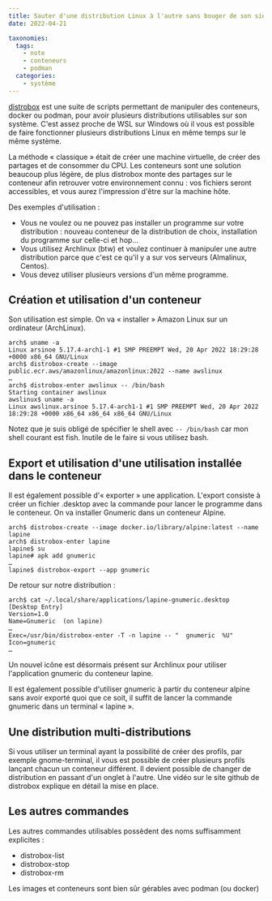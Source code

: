 ```yaml
---
title: Sauter d'une distribution Linux à l'autre sans bouger de son siège avec distrobox
date: 2022-04-21

taxonomies:
  tags:
    - note
    - conteneurs
    - podman
  categories:
    - système
---
```


[distrobox](https://github.com/89luca89/distrobox) est une suite de scripts permettant de manipuler des conteneurs, docker ou podman, pour avoir plusieurs distributions utilisables sur son système. C'est assez proche de WSL sur Windows où il vous est possible de faire fonctionner plusieurs distributions Linux en même temps sur le même système.

La méthode « classique » était de créer une machine virtuelle, de créer des partages et de consommer du CPU. Les conteneurs sont une solution beaucoup plus légère, de plus distrobox monte des partages sur le conteneur afin retrouver votre environnement connu : vos fichiers seront accessibles, et vous aurez l'impression d'être sur la machine hôte.

Des exemples d'utilisation : 
- Vous ne voulez ou ne pouvez  pas installer un programme sur votre distribution : nouveau conteneur de la distribution de choix, installation du programme sur celle-ci et hop…
- Vous utilisez Archlinux (btw) et voulez continuer à manipuler une autre distribution parce que c'est ce qu'il y a sur vos serveurs (Almalinux, Centos).
- Vous devez utiliser plusieurs versions d'un même programme.

## Création et utilisation d'un conteneur

Son utilisation est simple. On va « installer » Amazon Linux sur un ordinateur (ArchLinux).

    arch$ uname -a
    Linux arsinoe 5.17.4-arch1-1 #1 SMP PREEMPT Wed, 20 Apr 2022 18:29:28 +0000 x86_64 GNU/Linux
    arch$ distrobox-create --image public.ecr.aws/amazonlinux/amazonlinux:2022 --name awslinux
    …
    arch$ distrobox-enter awslinux -- /bin/bash
    Starting container awslinux
    awslinux$ uname -a
    Linux awslinux.arsinoe 5.17.4-arch1-1 #1 SMP PREEMPT Wed, 20 Apr 2022 18:29:28 +0000 x86_64 x86_64 x86_64 GNU/Linux

Notez que je suis obligé de spécifier le shell avec `-- /bin/bash` car mon shell courant est fish. Inutile de le faire si vous utilisez bash.

## Export et utilisation d'une utilisation installée dans le conteneur

Il est également possible d'« exporter » une application. L'export consiste à créer un fichier .desktop avec la commande pour lancer le programme dans le conteneur. On va installer Gnumeric dans un conteneur Alpine.

    arch$ distrobox-create --image docker.io/library/alpine:latest --name lapine
    arch$ distrobox-enter lapine
    lapine$ su
    lapine# apk add gnumeric
    …
    lapine$ distrobox-export --app gnumeric

De retour sur notre distribution :

    arch$ cat ~/.local/share/applications/lapine-gnumeric.desktop 
    [Desktop Entry]
    Version=1.0
    Name=Gnumeric  (on lapine)
    …
    Exec=/usr/bin/distrobox-enter -T -n lapine -- "  gnumeric  %U"
    Icon=gnumeric
    …

Un nouvel icône est désormais présent sur Archlinux pour utiliser l'application gnumeric du conteneur lapine.

Il est également possible d'utiliser gnumeric à partir du conteneur alpine sans avoir exporté quoi que ce soit, il suffit de lancer la commande gnumeric dans un terminal « lapine ».

## Une distribution multi-distributions

Si vous utiliser un terminal ayant la possibilité de créer des profils, par exemple gnome-terminal, il vous est possible de créer plusieurs profils lançant chacun un conteneur différent. Il devient possible de changer de distribution en passant d'un onglet à l'autre. Une vidéo sur le site github de distrobox explique en détail la mise en place.

## Les autres commandes

Les autres commandes utilisables possèdent des noms suffisamment explicites :
  - distrobox-list
  - distrobox-stop
  - distrobox-rm

Les images et conteneurs sont bien sûr gérables avec podman (ou docker)